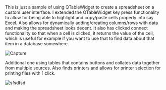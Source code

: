 This is just a sample of using QTableWidget to create a spreadsheet on a custom user interface.  I extended the QTableWidget key press functionality
to allow for being able to highlight and copy/paste cells properly into say Excel.  Also allows for dynamically adding/creating columns/rows with data and making the spreadsheet looks decent.  It also has clicked connect functionality so that when a cell is clicked, it returns the value of the cell, which is useful for example if you want to use that to find data about that item in a database somewhere.



![Capture](https://user-images.githubusercontent.com/123666150/233745569-7900016a-450c-462b-9cd3-099bcff556fe.PNG)


Additional one using tables that contains buttons and collates data together from multiple sources.  Also finds printers and allows for printer selection for printing files with 1 click.


![sfsdfsd](https://github.com/jxfuller1/Text-to-GUI-spreadsheet-Table/assets/123666150/05d9fb51-dea8-4d35-ae56-70d7f8a51e95)
